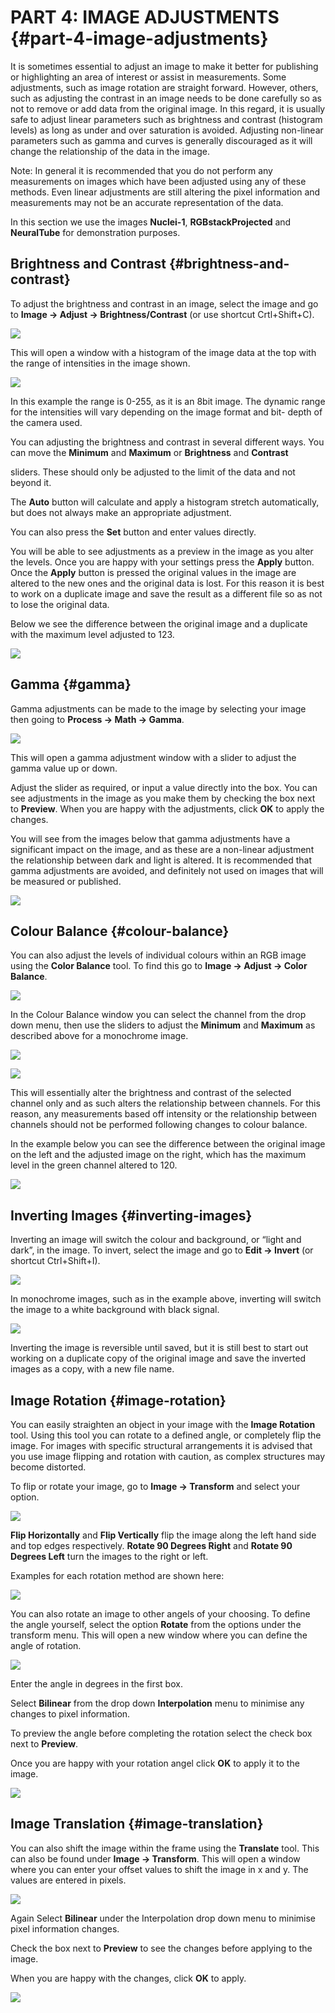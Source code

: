 # PART 4: IMAGE ADJUSTMENTS {#part-4-image-adjustments}

It is sometimes essential to adjust an image to make it better for publishing or highlighting an area of interest or assist in measurements. Some adjustments, such as image rotation are straight forward. However, others, such as adjusting the contrast in an image needs to be done carefully so as not to remove or add data from the original image. In this regard, it is usually safe to adjust linear parameters such as brightness and contrast \(histogram levels\) as long as under and over saturation is avoided. Adjusting non-linear parameters such as gamma and curves is generally discouraged as it will change the relationship of the data in the image.

Note: In general it is recommended that you do not perform any measurements on images which have been adjusted using any of these methods. Even linear adjustments are still altering the pixel information and measurements may not be an accurate representation of the data.

In this section we use the images **Nuclei-1**, **RGBstackProjected** and **NeuralTube** for demonstration purposes.

## Brightness and Contrast {#brightness-and-contrast}

To adjust the brightness and contrast in an image, select the image and go to **Image -&gt; Adjust -&gt; Brightness/Contrast** \(or use shortcut Crtl+Shift+C\).

![](/assets/part4/birghtness_contrast_menu.jpg)

This will open a window with a histogram of the image data at the top with the range of intensities in the image shown.

![](/assets/part4/brigthness_contrast_window.jpg)

In this example the range is 0-255, as it is an 8bit image. The dynamic range for the intensities will vary depending on the image format and bit- depth of the camera used.

You can adjusting the brightness and contrast in several different ways. You can move the **Minimum** and **Maximum** or **Brightness** and **Contrast**

sliders. These should only be adjusted to the limit of the data and not beyond it.

The **Auto** button will calculate and apply a histogram stretch automatically, but does not always make an appropriate adjustment.

You can also press the **Set** button and enter values directly.

You will be able to see adjustments as a preview in the image as you alter the levels. Once you are happy with your settings press the **Apply** button. Once the **Apply** button is pressed the original values in the image are altered to the new ones and the original data is lost. For this reason it is best to work on a duplicate image and save the result as a different file so as not to lose the original data.

Below we see the difference between the original image and a duplicate with the maximum level adjusted to 123.

![](/assets/part4/brightness_contrast_example.jpg)

## Gamma {#gamma}

Gamma adjustments can be made to the image by selecting your image then going to **Process -&gt; Math -&gt; Gamma**.

![](/assets/part4/gamma_menu.jpg)

This will open a gamma adjustment window with a slider to adjust the gamma value up or down.

Adjust the slider as required, or input a value directly into the box. You can see adjustments in the image as you make them by checking the box next to **Preview**. When you are happy with the adjustments, click **OK** to apply the changes.

You will see from the images below that gamma adjustments have a significant impact on the image, and as these are a non-linear adjustment the relationship between dark and light is altered. It is recommended that gamma adjustments are avoided, and definitely not used on images that will be measured or published.

![](/assets/part4/gamma_adjustment_example.jpg)

## Colour Balance {#colour-balance}

You can also adjust the levels of individual colours within an RGB image using the **Color Balance** tool. To find this go to **Image -&gt; Adjust -&gt; Color Balance**.

![](/assets/part4/color_balance_menu.jpg)

In the Colour Balance window you can select the channel from the drop down menu, then use the sliders to adjust the **Minimum** and **Maximum** as described above for a monochrome image.

![](/assets/part4/color_balance_window.jpg)

![](/assets/part4/color_balance_options.jpg)

This will essentially alter the brightness and contrast of the selected channel only and as such alters the relationship between channels. For this reason, any measurements based off intensity or the relationship between channels should not be performed following changes to colour balance.

In the example below you can see the difference between the original image on the left and the adjusted image on the right, which has the maximum level in the green channel altered to 120.

![](/assets/part4/color_balance_example.jpg)

## Inverting Images {#inverting-images}

Inverting an image will switch the colour and background, or “light and dark”, in the image. To invert, select the image and go to **Edit -&gt; Invert** \(or shortcut Ctrl+Shift+I\).

![](/assets/part4/invert_image_menu.jpg)

In monochrome images, such as in the example above, inverting will switch the image to a white background with black signal.

![](/assets/part4/invert_image_result.jpg)

Inverting the image is reversible until saved, but it is still best to start out working on a duplicate copy of the original image and save the inverted images as a copy, with a new file name.

## Image Rotation {#image-rotation}

You can easily straighten an object in your image with the **Image Rotation** tool. Using this tool you can rotate to a defined angle, or completely flip the image. For images with specific structural arrangements it is advised that you use image flipping and rotation with caution, as complex structures may become distorted.

To flip or rotate your image, go to **Image -&gt; Transform** and select your option.

![](/assets/part4/rotate_image_menu.jpg)

**Flip Horizontally** and **Flip Vertically** flip the image along the left hand side and top edges respectively. **Rotate 90 Degrees Right** and **Rotate 90 Degrees Left** turn the images to the right or left.

Examples for each rotation method are shown here:

![](/assets/part4/rotate_image_examples.jpg)

You can also rotate an image to other angels of your choosing. To define the angle yourself, select the option **Rotate** from the options under the transform menu. This will open a new window where you can define the angle of rotation.

![](/assets/part4/rotate_image_options.jpg)

Enter the angle in degrees in the first box.

Select **Bilinear** from the drop down **Interpolation** menu to minimise any changes to pixel information.

To preview the angle before completing the rotation select the check box next to **Preview**.

Once you are happy with your rotation angel click **OK** to apply it to the image.

![](/assets/part4/rotate_image_example_25degrees.jpg)

## Image Translation {#image-translation}

You can also shift the image within the frame using the **Translate** tool. This can also be found under **Image -&gt; Transform**. This will open a window where you can enter your offset values to shift the image in x and y. The values are entered in pixels.

![](/assets/part4/translate_image_options.jpg)

Again Select **Bilinear** under the Interpolation drop down menu to minimise pixel information changes.

Check the box next to **Preview** to see the changes before applying to the image.

When you are happy with the changes, click **OK** to apply.

![](/assets/part4/translate_image_example.jpg)

